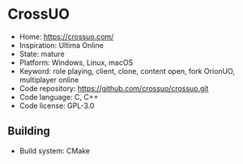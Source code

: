 # CrossUO

- Home: https://crossuo.com/
- Inspiration: Ultima Online
- State: mature
- Platform: Windows, Linux, macOS
- Keyword: role playing, client, clone, content open, fork OrionUO, multiplayer online
- Code repository: https://github.com/crossuo/crossuo.git
- Code language: C, C++
- Code license: GPL-3.0

## Building

- Build system: CMake
